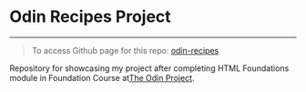 # Odin Recipes Project

***

> To access Github page for this repo: [odin-recipes](https://itsabin.github.io/odin-recipes/)

Repository for showcasing my project after completing HTML Foundations module in Foundation Course at[The Odin Project](https://www.theodinproject.com).